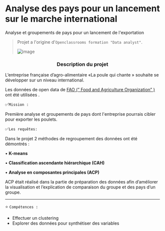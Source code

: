 # Analyse des pays pour un lancement sur le marche international
Analyse et groupements de pays pour un lancement de l'exportation
> Projet  a l'origine d'`Openclassrooms formation "Data analyst"`.
> 
>![image](https://github.com/ElenaBayk/Analyse_des_pays_pour_un_lancement_sur_le_marche_international/assets/141257192/3e368dd0-cd77-4565-ac79-9dc24d12dcd1) 


###  <div align="center">**Description du projet**</div>

L’entreprise française d’agro-alimentaire  «La poule qui chante » souhaite se développer sur un niveau international. 

Les données de open data de  [FAO (” Food and Agriculture Organization” )](https://www.fao.org/faostat/fr/#data) ont été utilisées . 


✅`Mission :`


Première analyse  et groupements de pays dont l'entreprise  pourrais  cibler pour exporter  les poulets.


✅`Les requêtes:`

Dans le projet 2 méthodes de regroupement des données ont été démontrés : 

•	**K-means**

•	**Classification ascendante hiérarchique (CAH)**

• **Analyse en composantes principales (ACP)**   

ACP était réalisé  dans la partie de préparation des données afin d’améliorer la visualisation et l’explication de comparaison du groupe et des pays d’un groupe.

---
⭐ `Compétences :`
- Effectuer un clustering 
- Explorer des données pour synthétiser des variables
